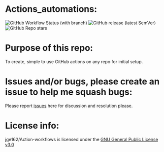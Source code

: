 # Actions_automations: 

![GitHub Workflow Status (with branch)](https://img.shields.io/github/actions/workflow/status/jge162/Action-workflows/python_check.yml?branch=main&style=for-the-badge)
![GitHub release (latest SemVer)](https://img.shields.io/github/v/release/jge162/Action-workflows?logo=github&style=for-the-badge)
![GitHub Repo stars](https://img.shields.io/github/stars/jge162/Action-workflows?color=red&logo=github&style=for-the-badge)

# Purpose of this repo:

To create, simple to use GitHub actions on any repo for initial setup.

# Issues and/or bugs, please create an issue to help me squash bugs:

Please report [issues](https://github.com/jge162/Action-workflows/issues/new) here for discussion and resolution please. 

# License info:

jge162/Action-workflows is licensed under the [GNU General Public License v3.0](https://github.com/jge162/Action-workflows/blob/main/LICENSE)
